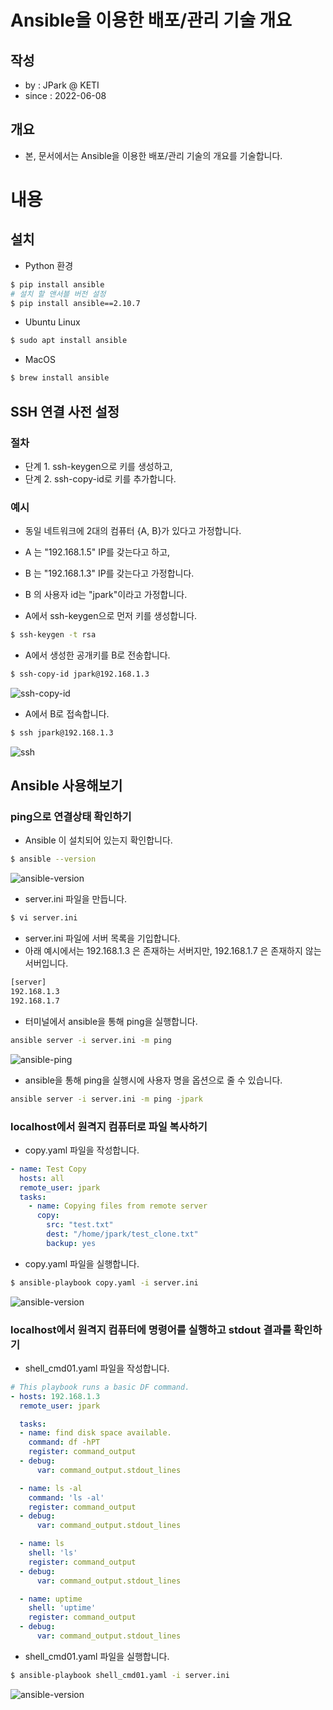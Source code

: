 # Ansible을 이용한 배포/관리 기술 개요

## 작성

- by : JPark @ KETI
- since : 2022-06-08

## 개요
- 본, 문서에서는 Ansible을 이용한 배포/관리 기술의 개요를 기술합니다.




# 내용

## 설치

- Python 환경
```bash
$ pip install ansible
# 설치 할 앤서블 버전 설정
$ pip install ansible==2.10.7
```

- Ubuntu Linux
```bash
$ sudo apt install ansible
```

- MacOS
```bash
$ brew install ansible
```

## SSH 연결 사전 설정

### 절차

- 단계 1. ssh-keygen으로 키를 생성하고,
- 단계 2. ssh-copy-id로 키를 추가합니다.

### 예시

- 동일 네트워크에 2대의 컴퓨터 {A, B}가 있다고 가정합니다.
- A 는 "192.168.1.5" IP를 갖는다고 하고,
- B 는 "192.168.1.3" IP를 갖는다고 가정합니다.
- B 의 사용자 id는 "jpark"이라고 가정합니다.

- A에서 ssh-keygen으로 먼저 키를 생성합니다.
```bash
$ ssh-keygen -t rsa
```

- A에서 생성한 공개키를 B로 전송합니다.
```bash
$ ssh-copy-id jpark@192.168.1.3
```
![ssh-copy-id](img4doc/ssh-copy-id.png)

- A에서 B로 접속합니다.

```bash
$ ssh jpark@192.168.1.3
```
![ssh](img4doc/ssh-connection.png)


## Ansible 사용해보기

### ping으로 연결상태 확인하기

- Ansible 이 설치되어 있는지 확인합니다.

```bash
$ ansible --version
```
![ansible-version](img4doc/ansible-version.png)


- server.ini 파일을 만듭니다.

```bash
$ vi server.ini
```

- server.ini 파일에 서버 목록을 기입합니다.
- 아래 예시에서는 192.168.1.3 은 존재하는 서버지만, 192.168.1.7 은 존재하지 않는 서버입니다.

```bash
[server]
192.168.1.3
192.168.1.7
```

- 터미널에서 ansible을 통해 ping을 실행합니다.

```bash
ansible server -i server.ini -m ping
```

![ansible-ping](img4doc/ansible-ping.png)


- ansible을 통해 ping을 실행시에 사용자 명을 옵션으로 줄 수 있습니다.

```bash
ansible server -i server.ini -m ping -jpark
```


### localhost에서 원격지 컴퓨터로 파일 복사하기 


- copy.yaml 파일을 작성합니다.

```yaml
- name: Test Copy
  hosts: all
  remote_user: jpark
  tasks:
    - name: Copying files from remote server
      copy:
        src: "test.txt"
        dest: "/home/jpark/test_clone.txt"
        backup: yes
```

- copy.yaml 파일을 실행합니다.


```bash
$ ansible-playbook copy.yaml -i server.ini
```

![ansible-version](img4doc/ansible-copy.png)




### localhost에서 원격지 컴퓨터에 명령어를 실행하고 stdout 결과를 확인하기 


- shell_cmd01.yaml 파일을 작성합니다.

```yaml
# This playbook runs a basic DF command.
- hosts: 192.168.1.3
  remote_user: jpark

  tasks:
  - name: find disk space available.
    command: df -hPT
    register: command_output
  - debug:
      var: command_output.stdout_lines

  - name: ls -al
    command: 'ls -al'
    register: command_output
  - debug:
      var: command_output.stdout_lines

  - name: ls
    shell: 'ls'
    register: command_output
  - debug:
      var: command_output.stdout_lines

  - name: uptime
    shell: 'uptime'
    register: command_output
  - debug:
      var: command_output.stdout_lines
```

- shell_cmd01.yaml 파일을 실행합니다.


```bash
$ ansible-playbook shell_cmd01.yaml -i server.ini
```

![ansible-version](img4doc/ansible-shell-cmd.png)


